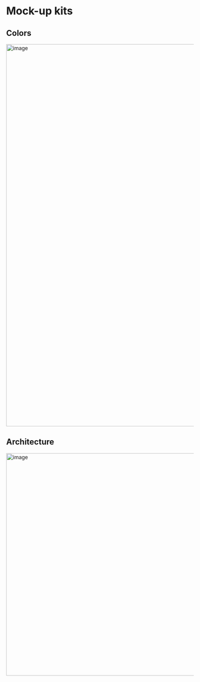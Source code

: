 # Mock-up kits

## Colors
<img width="1024" height="1024" alt="image" src="https://github.com/user-attachments/assets/f51b9875-5076-4a2a-b3fd-a2717f32ce19" />

## Architecture
<img width="929" height="596" alt="image" src="https://github.com/user-attachments/assets/ca7b315f-e254-4195-a33b-24246f00ca19" />
